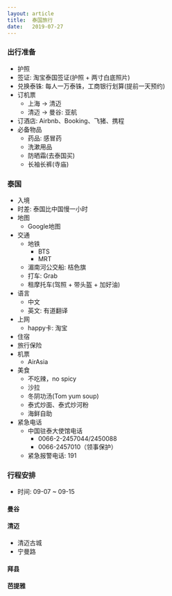 ```yaml
---
layout: article
title:  泰国旅行
date:   2019-07-27
---
```


### 出行准备

* 护照
* 签证: 淘宝泰国签证(护照 + 两寸白底照片)
* 兑换泰铢: 每人一万泰铢，工商银行划算(提前一天预约)
* 订机票
    * 上海 -&gt; 清迈
    * 清迈 -&gt; 曼谷: 亚航
* 订酒店: Airbnb、Booking、飞猪、携程
* 必备物品
    * 药品: 感冒药
    * 洗漱用品
    * 防晒霜(去泰国买)
    * 长袖长裤(寺庙)

### 泰国

* 入境
* 时差: 泰国比中国慢一小时
* 地图
    * Google地图
* 交通
    * 地铁
        * BTS
        * MRT
    * 湄南河公交船: 桔色旗
    * 打车: Grab
    * 租摩托车(驾照 + 带头盔 + 加好油)
* 语言
    * 中文
    * 英文: 有道翻译
* 上网
    * happy卡: 淘宝
* 住宿
* 旅行保险
* 机票
    * AirAsia
* 美食
    * 不吃辣，no spicy
    * 沙拉
    * 冬阴功汤(Tom yum soup)
    * 泰式炒面、泰式炒河粉
    * 海鲜自助
* 紧急电话
    * 中国驻泰大使馆电话
        * 0066-2-2457044/2450088
        * 0066-2457010（领事保护）
    * 紧急报警电话: 191

### 行程安排

* 时间: 09-07 ~ 09-15

#### 曼谷

#### 清迈

* 清迈古城
* 宁曼路

#### 拜县

#### 芭提雅
